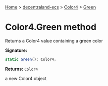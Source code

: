 [Home](./index) &gt; [decentraland-ecs](./decentraland-ecs.md) &gt; [Color4](./decentraland-ecs.color4.md) &gt; [Green](./decentraland-ecs.color4.green.md)

# Color4.Green method

Returns a Color4 value containing a green color

**Signature:**
```javascript
static Green(): Color4;
```
**Returns:** `Color4`

a new Color4 object
